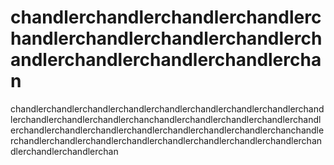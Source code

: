 # chandlerchandlerchandlerchandlerchandlerchandlerchandlerchandlerchandlerchandlerchandlerchandlerchan
chandlerchandlerchandlerchandlerchandlerchandlerchandlerchandlerchandlerchandlerchandlerchandlerchanchandlerchandlerchandlerchandlerchandlerchandlerchandlerchandlerchandlerchandlerchandlerchandlerchanchandlerchandlerchandlerchandlerchandlerchandlerchandlerchandlerchandlerchandlerchandlerchandlerchan
